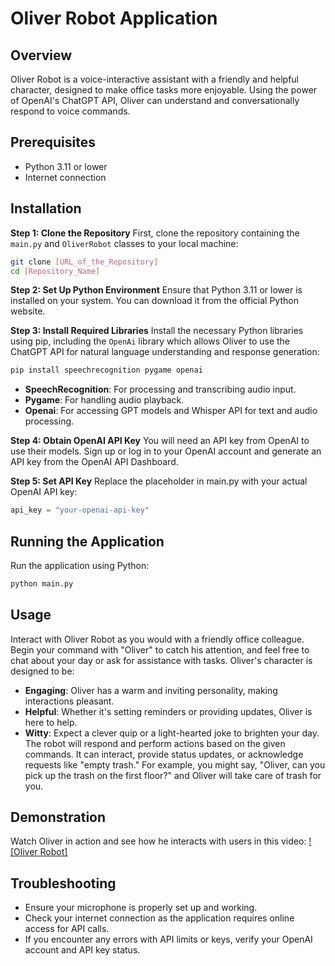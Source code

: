 # Oliver Robot Application

## Overview
Oliver Robot is a voice-interactive assistant with a friendly and helpful character, designed to make office tasks more enjoyable. Using the power of OpenAI's ChatGPT API, Oliver can understand and conversationally respond to voice commands.

## Prerequisites
- Python 3.11 or lower
- Internet connection

## Installation
**Step 1: Clone the Repository**
First, clone the repository containing the `main.py` and `OliverRobot` classes to your local machine:
```bash
git clone [URL_of_the_Repository]
cd [Repository_Name]
```

**Step 2: Set Up Python Environment**
Ensure that Python 3.11 or lower is installed on your system. You can download it from the official Python website.

**Step 3: Install Required Libraries**
Install the necessary Python libraries using pip, including the `OpenAi` library which allows Oliver to use the ChatGPT API for natural language understanding and response generation:
```bash
pip install speechrecognition pygame openai
```
- **SpeechRecognition**: For processing and transcribing audio input.
- **Pygame**: For handling audio playback.
- **Openai**: For accessing GPT models and Whisper API for text and audio processing.

**Step 4: Obtain OpenAI API Key**
You will need an API key from OpenAI to use their models. Sign up or log in to your OpenAI account and generate an API key from the OpenAI API Dashboard.

**Step 5: Set API Key**
Replace the placeholder in main.py with your actual OpenAI API key:
```python
api_key = "your-openai-api-key"
``` 

## Running the Application
Run the application using Python:
```bash
python main.py
```

## Usage
Interact with Oliver Robot as you would with a friendly office colleague. Begin your command with "Oliver" to catch his attention, and feel free to chat about your day or ask for assistance with tasks. Oliver's character is designed to be:
- **Engaging**: Oliver has a warm and inviting personality, making interactions pleasant.
- **Helpful**: Whether it's setting reminders or providing updates, Oliver is here to help.
- **Witty**: Expect a clever quip or a light-hearted joke to brighten your day.
The robot will respond and perform actions based on the given commands. It can interact, provide status updates, or acknowledge requests like "empty trash."
For example, you might say, "Oliver, can you pick up the trash on the first floor?" and Oliver will take care of trash for you.

## Demonstration
Watch Oliver in action and see how he interacts with users in this video: 
[![Oliver Robot]](https://youtu.be/bHiHujXHWiA "Oliver Robot")

## Troubleshooting
- Ensure your microphone is properly set up and working.
- Check your internet connection as the application requires online access for API calls.
- If you encounter any errors with API limits or keys, verify your OpenAI account and API key status.
